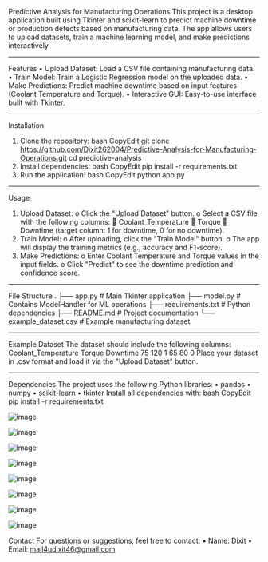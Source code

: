 Predictive Analysis for Manufacturing Operations
This project is a desktop application built using Tkinter and scikit-learn to predict machine downtime
or production defects based on manufacturing data. The app allows users to upload datasets, 
train a machine learning model, and make predictions interactively.
________________________________________
Features
•	Upload Dataset: Load a CSV file containing manufacturing data.
•	Train Model: Train a Logistic Regression model on the uploaded data.
•	Make Predictions: Predict machine downtime based on input features (Coolant Temperature and Torque).
•	Interactive GUI: Easy-to-use interface built with Tkinter.
________________________________________
Installation
1.	Clone the repository:
bash
CopyEdit
git clone https://github.com/Dixit262004/Predictive-Analysis-for-Manufacturing-Operations.git
cd predictive-analysis
2.	Install dependencies:
bash
CopyEdit
pip install -r requirements.txt
3.	Run the application:
bash
CopyEdit
python app.py
________________________________________
Usage
1.	Upload Dataset:
o	Click the "Upload Dataset" button.
o	Select a CSV file with the following columns:
	Coolant_Temperature
	Torque
	Downtime (target column: 1 for downtime, 0 for no downtime).
2.	Train Model:
o	After uploading, click the "Train Model" button.
o	The app will display the training metrics (e.g., accuracy and F1-score).
3.	Make Predictions:
o	Enter Coolant Temperature and Torque values in the input fields.
o	Click "Predict" to see the downtime prediction and confidence score.
________________________________________
File Structure
.
├── app.py                 # Main Tkinter application
├── model.py               # Contains ModelHandler for ML operations
├── requirements.txt       # Python dependencies
├── README.md              # Project documentation
└── example_dataset.csv    # Example manufacturing dataset
________________________________________

Example Dataset
The dataset should include the following columns:
Coolant_Temperature	  Torque	  Downtime
75	    120	      1
65	      80	      0
Place your dataset in .csv format and load it via the "Upload Dataset" button.
________________________________________
Dependencies
The project uses the following Python libraries:
•	pandas
•	numpy
•	scikit-learn
•	tkinter
Install all dependencies with:
bash
CopyEdit
pip install -r requirements.txt

![image](https://github.com/user-attachments/assets/4c7e9e67-b91b-4096-839a-0b4d4d287c6b)


![image](https://github.com/user-attachments/assets/b7c4e8f1-231b-465f-8606-77ab11ed4c78)


![image](https://github.com/user-attachments/assets/0c5c03ff-32d9-410c-a054-e366e5ca26bf)


![image](https://github.com/user-attachments/assets/f77f903f-12ed-4e31-bb37-3457422d7b03)


![image](https://github.com/user-attachments/assets/60385a0a-6227-4fb1-8400-098eb47bc47a)


![image](https://github.com/user-attachments/assets/5e64cb02-165b-43aa-8eb1-aa61560dd880)


![image](https://github.com/user-attachments/assets/25ebbd85-3e4a-431a-810e-6a099e2bc0b3)


![image](https://github.com/user-attachments/assets/da5b33cf-71d9-4ade-9d89-81ad202154a8)


Contact
For questions or suggestions, feel free to contact:
•	Name: Dixit
•	Email: mail4udixit46@gmail.com

